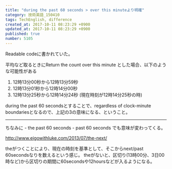 ```yaml
---
title: "during the past 60 seconds > over this minuteより明確"
category: 技術英語_150410
tags: TechEnglish, difference
created_at: 2017-10-11 08:23:29 +0900
updated_at: 2017-10-11 08:23:29 +0900
published: true
number: 5105
---
```


Readable codeに書かれていた。

平均など取るときにReturn the count over this minute とした場合、以下のような可能性がある
1. 12時13分00秒から12時13分59秒
2. 12時13分01秒から12時14分00秒 
3. 12時13分25秒から12時14分24秒 (現在時刻が12時14分25秒の時)

during the past 60 secondsとすることで、regardless of clock-minute boundariesとなるので、上記の3の意味になる、ということ。

<hr>
ちなみに
- the past 60 seconds
- past 60 seconds
でも意味が変わってくる。

http://www.eigowithluke.com/2013/07/the-next/

theがつくことにより、現在の時刻を基準として、そこからnext/past 60secondsなりを数えるという感じ。
theがないと、区切り(13時00分、3日00時など)から区切りの期間に60secondsや12hoursなどが入るようになる。

